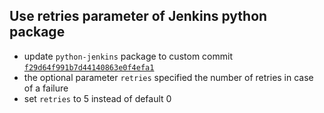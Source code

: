 ## Use retries parameter of Jenkins python package
<!--
type: feature
scope: all
affected: all
-->

- update `python-jenkins` package to custom commit [`f29d64f991b7d44140863e0f4efa1`](https://opendev.org/jjb/python-jenkins/commit/f29d64f991b7d44140863e0f4efa17633793e949)
- the optional parameter `retries` specified the number of retries in case of a
failure
- set `retries` to 5 instead of default 0
